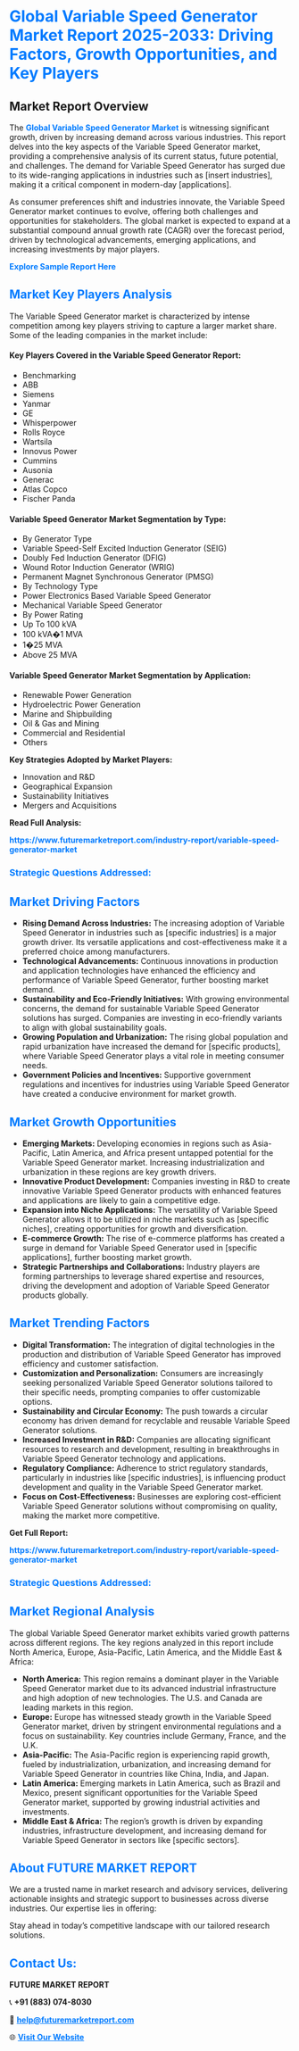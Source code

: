 <h1 style="color: #007BFF;">Global Variable Speed Generator Market Report 2025-2033: Driving Factors, Growth Opportunities, and Key Players</h1>

<section id="overview">
<h2>Market Report Overview</h2>
<p>The <a href="https://www.futuremarketreport.com/industry-report/variable-speed-generator-market" style="color: #007BFF; text-decoration: none;"><strong>Global Variable Speed Generator Market</strong></a> is witnessing significant growth, driven by increasing demand across various industries. This report delves into the key aspects of the Variable Speed Generator market, providing a comprehensive analysis of its current status, future potential, and challenges. The demand for Variable Speed Generator has surged due to its wide-ranging applications in industries such as [insert industries], making it a critical component in modern-day [applications].</p>
<p>As consumer preferences shift and industries innovate, the Variable Speed Generator market continues to evolve, offering both challenges and opportunities for stakeholders. The global market is expected to expand at a substantial compound annual growth rate (CAGR) over the forecast period, driven by technological advancements, emerging applications, and increasing investments by major players.</p>
</section>

<section id="overview">
<p><a href="https://www.futuremarketreport.com/request-sample/reportId=105272" style="color: #007BFF; text-decoration: none;"><strong>Explore Sample Report Here</strong></a></p>
</section>

<section id="key-players">
<h2 style="color: #007BFF;">Market Key Players Analysis</h2>
<p>The Variable Speed Generator market is characterized by intense competition among key players striving to capture a larger market share. Some of the leading companies in the market include:</p>
<h4>Key Players Covered in the Variable Speed Generator Report:</h4>
<ul><li>Benchmarking</li><li>ABB</li><li>Siemens</li><li>Yanmar</li><li>GE</li><li>Whisperpower</li><li>Rolls Royce</li><li>Wartsila</li><li>Innovus Power</li><li>Cummins</li><li>Ausonia</li><li>Generac</li><li>Atlas Copco</li><li>Fischer Panda</li></ul>
<h4>Variable Speed Generator Market Segmentation by Type:</h4>
<ul><li>By Generator Type</li><li>Variable Speed-Self Excited Induction Generator (SEIG)</li><li>Doubly Fed Induction Generator (DFIG)</li><li>Wound Rotor Induction Generator (WRIG)</li><li>Permanent Magnet Synchronous Generator (PMSG)</li><li>By Technology Type</li><li>Power Electronics Based Variable Speed Generator</li><li>Mechanical Variable Speed Generator</li><li>By Power Rating</li><li>Up To 100 kVA</li><li>100 kVA�1 MVA</li><li>1�25 MVA</li><li>Above 25 MVA</li></ul>

<h4>Variable Speed Generator Market Segmentation by Application:</h4>
<ul><li>Renewable Power Generation</li><li>Hydroelectric Power Generation</li><li>Marine and Shipbuilding</li><li>Oil &amp; Gas and Mining</li><li>Commercial and Residential</li><li>Others</li></ul>
<p><strong>Key Strategies Adopted by Market Players:</strong></p>
<ul>
<li>Innovation and R&D</li>
<li>Geographical Expansion</li>
<li>Sustainability Initiatives</li>
<li>Mergers and Acquisitions</li>
</ul>
</section>

<section>
<p><strong>Read Full Analysis: </strong></p><a href="https://www.futuremarketreport.com/industry-report/variable-speed-generator-market" style="color: #007BFF; text-decoration: none;"><strong>https://www.futuremarketreport.com/industry-report/variable-speed-generator-market</strong></a>
<h3 style="color: #007BFF;">Strategic Questions Addressed:</h3>
</section>

<section id="driving-factors">
<h2 style="color: #007BFF;">Market Driving Factors</h2>
<ul>
<li><strong>Rising Demand Across Industries:</strong> The increasing adoption of Variable Speed Generator in industries such as [specific industries] is a major growth driver. Its versatile applications and cost-effectiveness make it a preferred choice among manufacturers.</li>
<li><strong>Technological Advancements:</strong> Continuous innovations in production and application technologies have enhanced the efficiency and performance of Variable Speed Generator, further boosting market demand.</li>
<li><strong>Sustainability and Eco-Friendly Initiatives:</strong> With growing environmental concerns, the demand for sustainable Variable Speed Generator solutions has surged. Companies are investing in eco-friendly variants to align with global sustainability goals.</li>
<li><strong>Growing Population and Urbanization:</strong> The rising global population and rapid urbanization have increased the demand for [specific products], where Variable Speed Generator plays a vital role in meeting consumer needs.</li>
<li><strong>Government Policies and Incentives:</strong> Supportive government regulations and incentives for industries using Variable Speed Generator have created a conducive environment for market growth.</li>
</ul>
</section>

<section id="growth-opportunities">
<h2 style="color: #007BFF;">Market Growth Opportunities</h2>
<ul>
<li><strong>Emerging Markets:</strong> Developing economies in regions such as Asia-Pacific, Latin America, and Africa present untapped potential for the Variable Speed Generator market. Increasing industrialization and urbanization in these regions are key growth drivers.</li>
<li><strong>Innovative Product Development:</strong> Companies investing in R&D to create innovative Variable Speed Generator products with enhanced features and applications are likely to gain a competitive edge.</li>
<li><strong>Expansion into Niche Applications:</strong> The versatility of Variable Speed Generator allows it to be utilized in niche markets such as [specific niches], creating opportunities for growth and diversification.</li>
<li><strong>E-commerce Growth:</strong> The rise of e-commerce platforms has created a surge in demand for Variable Speed Generator used in [specific applications], further boosting market growth.</li>
<li><strong>Strategic Partnerships and Collaborations:</strong> Industry players are forming partnerships to leverage shared expertise and resources, driving the development and adoption of Variable Speed Generator products globally.</li>
</ul>
</section>

<section id="trending-factors">
<h2 style="color: #007BFF;">Market Trending Factors</h2>
<ul>
<li><strong>Digital Transformation:</strong> The integration of digital technologies in the production and distribution of Variable Speed Generator has improved efficiency and customer satisfaction.</li>
<li><strong>Customization and Personalization:</strong> Consumers are increasingly seeking personalized Variable Speed Generator solutions tailored to their specific needs, prompting companies to offer customizable options.</li>
<li><strong>Sustainability and Circular Economy:</strong> The push towards a circular economy has driven demand for recyclable and reusable Variable Speed Generator solutions.</li>
<li><strong>Increased Investment in R&D:</strong> Companies are allocating significant resources to research and development, resulting in breakthroughs in Variable Speed Generator technology and applications.</li>
<li><strong>Regulatory Compliance:</strong> Adherence to strict regulatory standards, particularly in industries like [specific industries], is influencing product development and quality in the Variable Speed Generator market.</li>
<li><strong>Focus on Cost-Effectiveness:</strong> Businesses are exploring cost-efficient Variable Speed Generator solutions without compromising on quality, making the market more competitive.</li>
</ul>
</section>

<section>
<p><strong>Get Full Report: </strong></p><a href="https://www.futuremarketreport.com/industry-report/variable-speed-generator-market" style="color: #007BFF; text-decoration: none;"><strong>https://www.futuremarketreport.com/industry-report/variable-speed-generator-market</strong></a>
<h3 style="color: #007BFF;">Strategic Questions Addressed:</h3>
</section>


<section id="regional-analysis">
<h2 style="color: #007BFF;">Market Regional Analysis</h2>
<p>The global Variable Speed Generator market exhibits varied growth patterns across different regions. The key regions analyzed in this report include North America, Europe, Asia-Pacific, Latin America, and the Middle East & Africa:</p>
<ul>
<li><strong>North America:</strong> This region remains a dominant player in the Variable Speed Generator market due to its advanced industrial infrastructure and high adoption of new technologies. The U.S. and Canada are leading markets in this region.</li>
<li><strong>Europe:</strong> Europe has witnessed steady growth in the Variable Speed Generator market, driven by stringent environmental regulations and a focus on sustainability. Key countries include Germany, France, and the U.K.</li>
<li><strong>Asia-Pacific:</strong> The Asia-Pacific region is experiencing rapid growth, fueled by industrialization, urbanization, and increasing demand for Variable Speed Generator in countries like China, India, and Japan.</li>
<li><strong>Latin America:</strong> Emerging markets in Latin America, such as Brazil and Mexico, present significant opportunities for the Variable Speed Generator market, supported by growing industrial activities and investments.</li>
<li><strong>Middle East & Africa:</strong> The region’s growth is driven by expanding industries, infrastructure development, and increasing demand for Variable Speed Generator in sectors like [specific sectors].</li>
</ul>
</section>

<footer>
<h2 style="color: #007BFF;">About FUTURE MARKET REPORT</h2>
<p>We are a trusted name in market research and advisory services, delivering actionable insights and strategic support to businesses across diverse industries. Our expertise lies in offering:</p>

<p>Stay ahead in today’s competitive landscape with our tailored research solutions.</p>

<h2 style="color: #007BFF;">Contact Us:</h2>
<p><strong>FUTURE MARKET REPORT</strong></p>
<p>📞 <strong>+91 (883) 074-8030</strong></p>
<p>📧 <strong><a href="mailto:help@futuremarketreport.com" style="color: #007BFF;">help@futuremarketreport.com</a></strong></p>
<p>🌐 <strong><a href="https://www.futuremarketreport.com/" style="color: #007BFF;">Visit Our Website</a></strong></p>
</footer>